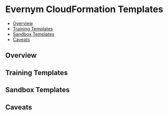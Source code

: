 # Evernym CloudFormation Templates

- [Overview](overview)
- [Training Templates](#training-templates)
- [Sandbox Templates](#sandbox-templates)
- [Caveats](#caveats)

## Overview

## Training Templates

## Sandbox Templates

## Caveats

